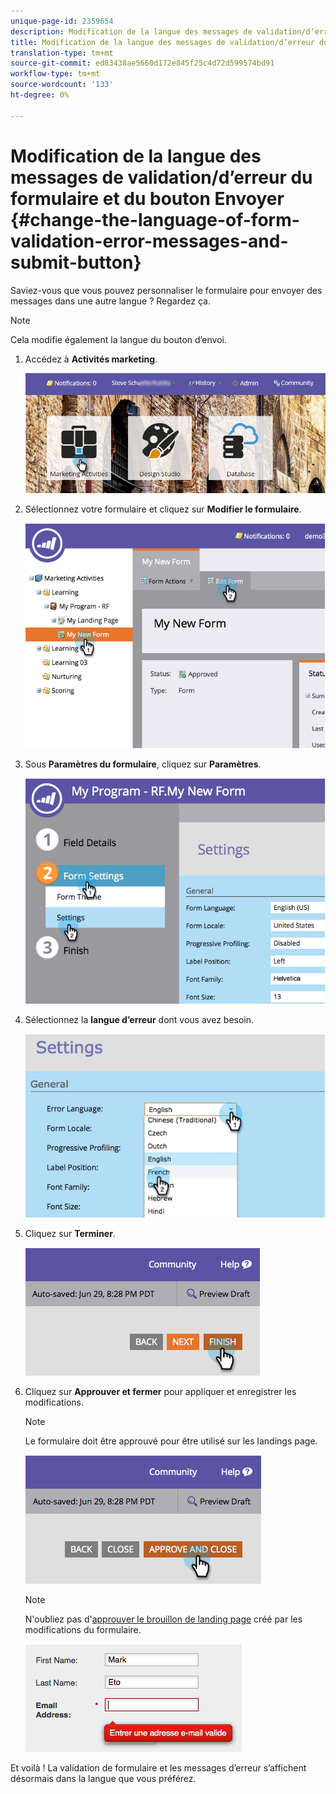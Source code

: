 ```yaml
---
unique-page-id: 2359654
description: Modification de la langue des messages de validation/d’erreur du formulaire et du bouton Envoyer - Documents marketing - Documentation du produit
title: Modification de la langue des messages de validation/d’erreur du formulaire et du bouton Envoyer
translation-type: tm+mt
source-git-commit: ed83438ae5660d172e845f25c4d72d599574bd91
workflow-type: tm+mt
source-wordcount: '133'
ht-degree: 0%

---
```



# Modification de la langue des messages de validation/d’erreur du formulaire et du bouton Envoyer {#change-the-language-of-form-validation-error-messages-and-submit-button}

Saviez-vous que vous pouvez personnaliser le formulaire pour envoyer des messages dans une autre langue ? Regardez ça.

>[!NOTE]
>
>Cela modifie également la langue du bouton d’envoi.

1. Accédez à **Activités marketing**.

   ![](assets/login-marketing-activities-6.png)

1. Sélectionnez votre formulaire et cliquez sur **Modifier le formulaire**.

   ![](assets/image2014-9-15-12-3a47-3a46.png)

1. Sous **Paramètres du formulaire**, cliquez sur **Paramètres**.

   ![](assets/image2014-9-15-12-3a48-3a5.png)

1. Sélectionnez la **langue d’erreur** dont vous avez besoin.

   ![](assets/image2014-9-15-12-3a48-3a26.png)

1. Cliquez sur **Terminer**.

   ![](assets/image2014-9-15-12-3a48-3a43.png)

1. Cliquez sur **Approuver et fermer** pour appliquer et enregistrer les modifications.

   >[!NOTE]
   >
   >Le formulaire doit être approuvé pour être utilisé sur les landings page.

   ![](assets/image2014-9-15-12-3a49-3a26.png)

   >[!NOTE]
   >
   >N&#39;oubliez pas d&#39;[approuver le brouillon de landing page](/help/marketo/product-docs/demand-generation/landing-pages/understanding-landing-pages/approve-unapprove-or-delete-a-landing-page.md) créé par les modifications du formulaire.

   ![](assets/image2014-9-15-12-3a50-3a11.png)

Et voilà ! La validation de formulaire et les messages d’erreur s’affichent désormais dans la langue que vous préférez.
